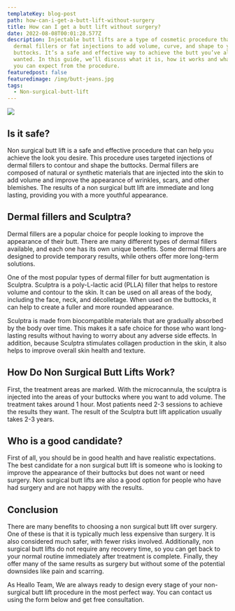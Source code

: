 ```yaml
---
templateKey: blog-post
path: how-can-i-get-a-butt-lift-without-surgery
title: How can I get a butt lift without surgery?
date: 2022-08-08T00:01:28.577Z
description: Injectable butt lifts are a type of cosmetic procedure that uses
  dermal fillers or fat injections to add volume, curve, and shape to your
  buttocks. It’s a safe and effective way to achieve the butt you’ve always
  wanted. In this guide, we’ll discuss what it is, how it works and what results
  you can expect from the procedure.
featuredpost: false
featuredimage: /img/butt-jeans.jpg
tags:
  - Non-surgical-butt-lift
---
```

![](/img/butt-jeans.jpg)



## Is it safe?

Non surgical butt lift is a safe and effective procedure that can help you achieve the look you desire. This procedure uses targeted injections of dermal fillers to contour and shape the buttocks. Dermal fillers are composed of natural or synthetic materials that are injected into the skin to add volume and improve the appearance of wrinkles, scars, and other blemishes. The results of a non surgical butt lift are immediate and long lasting, providing you with a more youthful appearance.


## Dermal fillers and Sculptra?

Dermal fillers are a popular choice for people looking to improve the appearance of their butt. There are many different types of dermal fillers available, and each one has its own unique benefits. Some dermal fillers are designed to provide temporary results, while others offer more long-term solutions.

One of the most popular types of dermal filler for butt augmentation is Sculptra. Sculptra is a poly-L-lactic acid (PLLA) filler that helps to restore volume and contour to the skin. It can be used on all areas of the body, including the face, neck, and décolletage. When used on the buttocks, it can help to create a fuller and more rounded appearance.

Sculptra is made from biocompatible materials that are gradually absorbed by the body over time. This makes it a safe choice for those who want long-lasting results without having to worry about any adverse side effects. In addition, because Sculptra stimulates collagen production in the skin, it also helps to improve overall skin health and texture.

## How Do Non Surgical Butt Lifts Work?
First, the treatment areas are marked. With the microcannula, the sculptra is injected into the areas of your buttocks where you want to add volume. The treatment takes around 1 hour. Most patients need 2-3 sessions to achieve the results they want. The result of the Sculptra butt lift application usually takes 2-3 years.

## Who is a good candidate?

First of all, you should be in good health and have realistic expectations. The best candidate for a non surgical butt lift is someone who is looking to improve the appearance of their buttocks but does not want or need surgery. Non surgical butt lifts are also a good option for people who have had surgery and are not happy with the results.

## Conclusion

There are many benefits to choosing a non surgical butt lift over surgery. One of these is that it is typically much less expensive than surgery. It is also considered much safer, with fewer risks involved. Additionally, non surgical butt lifts do not require any recovery time, so you can get back to your normal routine immediately after treatment is complete. Finally, they offer many of the same results as surgery but without some of the potential downsides like pain and scarring. 

As Heallo Team, We are always ready to design every stage of your non-surgical butt lift procedure in the most perfect way. You can contact us using the form below and get free consultation.